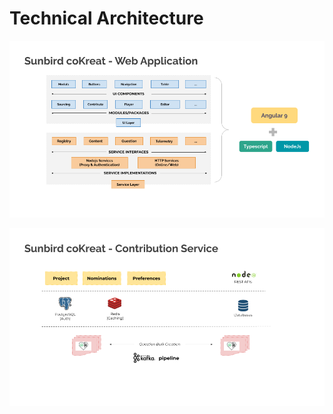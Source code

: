 # Technical Architecture

![Web Application](<../.gitbook/assets/Web Application.png>)

![Contribution service](<../.gitbook/assets/Contribution Service.png>)

